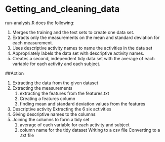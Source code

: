 # Getting_and_cleaning_data
run-analysis.R does the following:

1. Merges the training and the test sets to create one data set.
2. Extracts only the measurements on the mean and standard deviation for each measurement.
3. Uses descriptive activity names to name the activities in the data set
4. Appropriately labels the data set with descriptive activity names.
5. Creates a second, independent tidy data set with the average of each variable for each activity and each subject.

##Action
1. Extracting the data from the given dataset
2. Extracting the measurements
    1. extracting the features from the features.txt 
    2. Creating a features column
    3. finding mean and standard deviation values from the features
3. Descriptive activity
    Extracting the 6 six activities
4. Giving descriptive names to the columns
5. Joining the columns to form a tidy set
    1. average of each variable for each activity and subject
    2. column name for the tidy dataset
Writing to a csv file
Converting to a .txt file
